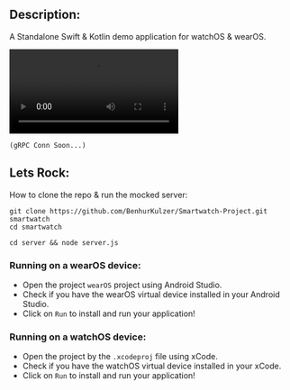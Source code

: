 ## Description:

A Standalone Swift & Kotlin demo application for watchOS & wearOS.

![screenshot](https://raw.githubusercontent.com/BenhurKulzer/Smartwatch-Project/refs/heads/main/server/assets/video.mov)

```(gRPC Conn Soon...)```

## Lets Rock:

How to clone the repo & run the mocked server:

```
git clone https://github.com/BenhurKulzer/Smartwatch-Project.git smartwatch
cd smartwatch

cd server && node server.js
```

### Running on a wearOS device:
- Open the project `wearOS` project using Android Studio.
- Check if you have the wearOS virtual device installed in your Android Studio.
- Click on `Run` to install and run your application!

### Running on a watchOS device:
- Open the project by the `.xcodeproj` file using xCode.
- Check if you have the watchOS virtual device installed in your xCode.
- Click on `Run` to install and run your application!